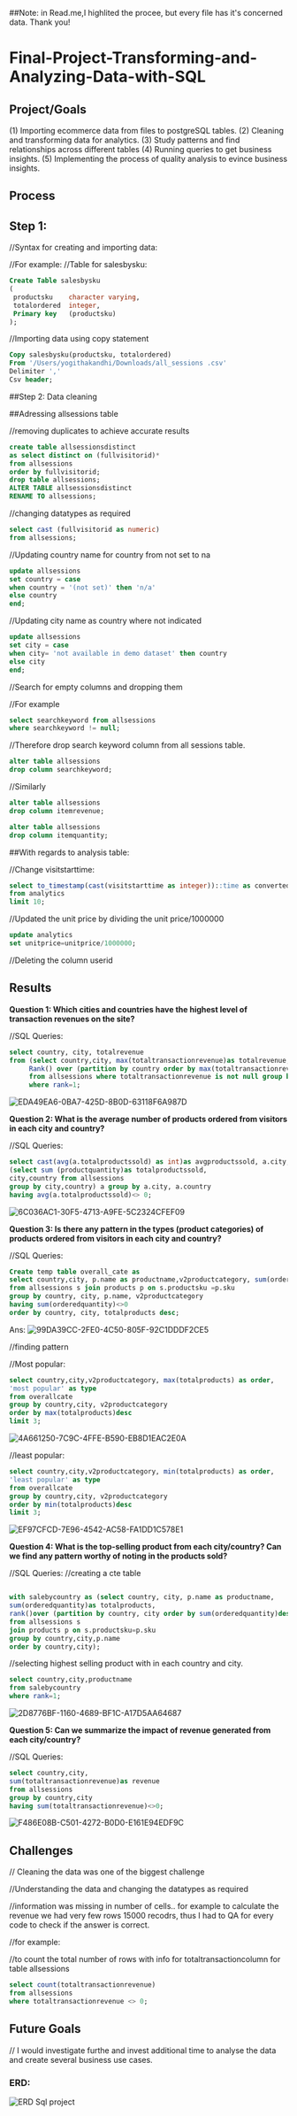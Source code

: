 ##Note: in Read.me,I highlited the procee, but every file has it's concerned data. Thank you!



# Final-Project-Transforming-and-Analyzing-Data-with-SQL

## Project/Goals

(1) Importing ecommerce data from files to postgreSQL tables.
(2) Cleaning and transforming data for analytics.
(3) Study patterns and find relationships across different tables
(4) Running queries to get business insights.
(5) Implementing the process of quality analysis to evince business insights. 


## Process

## Step 1:

//Syntax for creating and importing data:

//For example:
//Table for salesbysku:

```SQL
Create Table salesbysku
(
 productsku    character varying,
 totalordered  integer,
 Primary key   (productsku)
);
```

//Importing data using copy statement

```SQL
Copy salesbysku(productsku, totalordered)
From '/Users/yogithakandhi/Downloads/all_sessions .csv'
Delimiter ','
Csv header;
```

##Step 2: Data cleaning

##Adressing allsessions table

//removing duplicates to achieve accurate results

```SQL
create table allsessionsdistinct
as select distinct on (fullvisitorid)*
from allsessions
order by fullvisitorid;
drop table allsessions;
ALTER TABLE allsessionsdistinct
RENAME TO allsessions;
```

//changing datatypes as required

```SQL
select cast (fullvisitorid as numeric)
from allsessions;
```

//Updating country name for country from not set to na


```SQL
update allsessions
set country = case
when country = '(not set)' then 'n/a'
else country
end;
```
//Updating city name as country where not indicated

```SQL
update allsessions
set city = case
when city= 'not available in demo dataset' then country
else city
end;
```
//Search for empty columns and dropping them

//For example
```SQL
select searchkeyword from allsessions
where searchkeyword != null;
 ```
//Therefore drop search keyword column from all sessions table.

```SQL
alter table allsessions
drop column searchkeyword;
```
//Similarly

```SQL
alter table allsessions
drop column itemrevenue;
```
```SQL
alter table allsessions
drop column itemquantity;
```
##With regards to analysis table:

//Change visitstarttime:

```SQL
select to_timestamp(cast(visitstarttime as integer))::time as convertedtime
from analytics
limit 10;
```

//Updated the unit price by dividing the unit price/1000000

```SQL
update analytics
set unitprice=unitprice/1000000;
```
//Deleting the column userid



## Results
**Question 1: Which cities and countries have the highest level of transaction revenues on the site?**


//SQL Queries:

```SQL
select country, city, totalrevenue
from (select country,city, max(totaltransactionrevenue)as totalrevenue,
	 Rank() over (partition by country order by max(totaltransactionrevenue)desc)as Rank
	 from allsessions where totaltransactionrevenue is not null group by country,city)as sub
	 where rank=1;
```



![EDA49EA6-0BA7-425D-8B0D-63118F6A987D](https://github.com/yogitha-90/SQL-project/assets/145248979/20c6c98d-064a-4141-b29f-e76641a56efb)




**Question 2: What is the average number of products ordered from visitors in each city and country?**


//SQL Queries:

```SQL
select cast(avg(a.totalproductssold) as int)as avgproductssold, a.city,a.country from 
(select sum (productquantity)as totalproductssold,
city,country from allsessions
group by city,country) a group by a.city, a.country
having avg(a.totalproductssold)<> 0;
```

![6C036AC1-30F5-4713-A9FE-5C2324CFEF09](https://github.com/yogitha-90/SQL-project/assets/145248979/927cafd8-39a4-4fed-96ad-897770294c3c)


**Question 3: Is there any pattern in the types (product categories) of products ordered from visitors in each city and country?**


//SQL Queries:

```SQL
Create temp table overall_cate as
select country,city, p.name as productname,v2productcategory, sum(orderedquantity) as totalproducts
from allsessions s join products p on s.productsku =p.sku
group by country, city, p.name, v2productcategory
having sum(orderedquantity)<>0
order by country, city, totalproducts desc;
```

Ans: ![99DA39CC-2FE0-4C50-805F-92C1DDDF2CE5](https://github.com/yogitha-90/SQL-project/assets/145248979/0f66069a-f2a6-49db-8543-66a6f05295b2)

//finding pattern

//Most popular:

```SQL
select country,city,v2productcategory, max(totalproducts) as order,
'most popular' as type
from overallcate
group by country,city, v2productcategory
order by max(totalproducts)desc
limit 3;
```
![4A661250-7C9C-4FFE-B590-EB8D1EAC2E0A](https://github.com/yogitha-90/SQL-project/assets/145248979/948e8e8b-2357-4cf9-9938-653fb1c9df4a)

//least popular:

```SQL
select country,city,v2productcategory, min(totalproducts) as order,
'least popular' as type
from overallcate
group by country,city, v2productcategory
order by min(totalproducts)desc
limit 3;
```
![EF97CFCD-7E96-4542-AC58-FA1DD1C578E1](https://github.com/yogitha-90/SQL-project/assets/145248979/80e8e0c3-77bf-44aa-9de8-901334493ad7)


**Question 4: What is the top-selling product from each city/country? Can we find any pattern worthy of noting in the products sold?**


//SQL Queries:
//creating a cte table

```SQL

with salebycountry as (select country, city, p.name as productname,
sum(orderedquantity)as totalproducts,
rank()over (partition by country, city order by sum(orderedquantity)desc)as rank
from allsessions s
join products p on s.productsku=p.sku
group by country,city,p.name
order by country,city);
```
//selecting highest selling product with in each country and city.

```SQL
select country,city,productname
from salebycountry
where rank=1;
```

![2D8776BF-1160-4689-BF1C-A17D5AA64687](https://github.com/yogitha-90/SQL-project/assets/145248979/a07da32f-ac77-4d49-9e66-b42d391c9c34)


**Question 5: Can we summarize the impact of revenue generated from each city/country?**

//SQL Queries:

```SQL
select country,city,
sum(totaltransactionrevenue)as revenue
from allsessions
group by country,city
having sum(totaltransactionrevenue)<>0;
```


![F486E08B-C501-4272-B0D0-E161E94EDF9C](https://github.com/yogitha-90/SQL-project/assets/145248979/16320bb0-4664-4c4e-a521-90f96406c6dd)


## Challenges 
// Cleaning the data was one of the biggest challenge

//Understanding the data and changing the datatypes as required

//information was missing in number of cells.. for example to calculate the revenue we had very few rows 15000 recodrs, thus I had to QA for every code to check if the answer is correct.

//for example: 

//to count the total number of rows with info for totaltransactioncolumn for table allsessions

```SQL
select count(totaltransactionrevenue)
from allsessions
where totaltransactionrevenue <> 0;
```

## Future Goals
// I would investigate furthe and invest additional time to analyse the data and create several business use cases.

### ERD:

![ERD Sql project](https://github.com/yogitha-90/SQL-project/assets/145248979/c55dce39-be73-42a4-a34d-451602bb334c)

